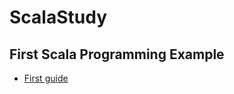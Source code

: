 # ScalaStudy

## First Scala Programming Example

- [First guide](https://www.journaldev.com/7915/scala-arrays-example)
